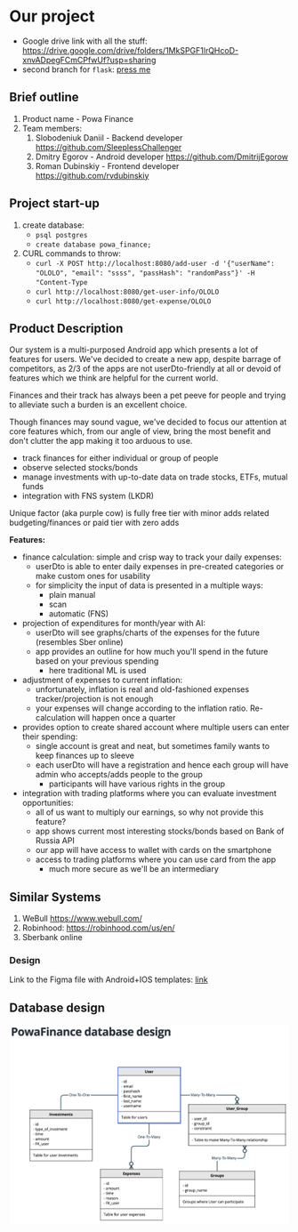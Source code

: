 # Our project

* Google drive link with all the stuff: https://drive.google.com/drive/folders/1MkSPGF1lrQHcoD-xnvADpegFCmCPfwUf?usp=sharing
* second branch for `flask`: [press me](https://github.com/SleeplessChallenger/PowaFinance/tree/master-flask)

## Brief outline

1. Product name - Powa Finance
2. Team members:
   1. Slobodeniuk Daniil - Backend developer https://github.com/SleeplessChallenger
   2. Dmitry Egorov - Android developer https://github.com/DmitrijEgorow 
   3. Roman Dubinskiy - Frontend developer https://github.com/rvdubinskiy

## Project start-up
1. create database:
   * `psql postgres`
   * `create database powa_finance;`
2. CURL commands to throw:
   - `curl -X POST http://localhost:8080/add-user -d '{"userName": "OLOLO", "email": "ssss", "passHash": "randomPass"}' -H "Content-Type`
   - `curl http://localhost:8080/get-user-info/OLOLO`
   - `curl http://localhost:8080/get-expense/OLOLO`

## Product Description

Our system is a multi-purposed Android app which presents a lot of features for users. We've decided
to create a new app, despite barrage of competitors, as 2/3 of the apps are not userDto-friendly at all
or devoid of features which we think are helpful for the current world.

Finances and their track has always been a pet peeve for people and trying to alleviate such a burden
is an excellent choice.

Though finances may sound vague, we've decided to focus our attention at core features which, from our angle
of view, bring the most benefit and don't clutter the app making it too arduous to use.

- track finances for either individual or group of people
- observe selected stocks/bonds
- manage investments with up-to-date data on trade stocks, ETFs, mutual funds
- integration with FNS system (LKDR)

Unique factor (aka purple cow) is fully free tier with minor adds related budgeting/finances 
    or paid tier with zero adds 

**Features:**

* finance calculation: simple and crisp way to track your daily expenses:
  * userDto is able to enter daily expenses in pre-created categories or make custom ones for usability
  * for simplicity the input of data is presented in a multiple ways:
    * plain manual
    * scan
    * automatic (FNS)
* projection of expenditures for month/year with AI: 
  * userDto will see graphs/charts of the expenses for the future (resembles Sber online)
  * app provides an outline for how much you'll spend in the future based on your previous spending
    * here traditional ML is used
* adjustment of expenses to current inflation:
  * unfortunately, inflation is real and old-fashioned expenses tracker/projection is not enough
  * your expenses will change according to the inflation ratio. Re-calculation will happen once a quarter
* provides option to create shared account where multiple users can enter their spending:
  * single account is great and neat, but sometimes family wants to keep finances up to sleeve
  * each userDto will have a registration and hence each group will have admin who accepts/adds people to
    the group
    * participants will have various rights in the group
* integration with trading platforms where you can evaluate investment opportunities:
  * all of us want to multiply our earnings, so why not provide this feature?
  * app shows current most interesting stocks/bonds based on Bank of Russia API
  * our app will have access to wallet with cards on the smartphone
  * access to trading platforms where you can use card from the app
    * much more secure as we'll be an intermediary
    
## Similar Systems

1. WeBull https://www.webull.com/
2. Robinhood: https://robinhood.com/us/en/
3. Sberbank online

### Design

Link to the Figma file with Android+IOS templates: [link](https://www.figma.com/file/JRZ7YYoRnIvGuQlYjl9mhQ/PowaFinance-App?node-id=1412%3A4461)

## Database design

![Alt text](./images/database_design.png?raw=true "Database design")
